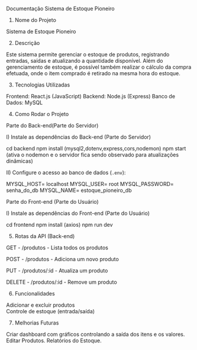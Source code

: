 Documentação Sistema de Estoque Pioneiro

1. Nome do Projeto

Sistema de Estoque Pioneiro

 2. Descrição

Este sistema permite gerenciar o estoque de produtos, registrando entradas, saídas e atualizando a quantidade disponível. Além do gerenciamento de estoque, é possível também realizar o cálculo da compra efetuada, onde o item comprado é retirado na mesma hora do estoque.

3. Tecnologias Utilizadas

Frontend: React.js (JavaScript)
Backend: Node.js (Express)
Banco de Dados: MySQL

 4. Como Rodar o Projeto

Parte do Back-end(Parte do Servidor)

I) Instale as dependências do Back-end (Parte do Servidor)

cd backend
npm install (mysql2,dotenv,express,cors,nodemon)
npm start (ativa o nodemon e o servidor fica sendo observado para atualizações dinâmicas)

II) Configure o acesso ao banco de dados (`.env`):

MYSQL_HOST= localhost
MYSQL_USER= root
MYSQL_PASSWORD= senha_do_db
MYSQL_NAME= estoque_pioneiro_db

Parte do Front-end (Parte do Usuário)

I) Instale as dependências do Front-end (Parte do Usuário)

cd frontend
npm install (axios)
npm run dev

 5. Rotas da API (Back-end)

GET - /produtos - Lista todos os produtos

POST - /produtos - Adiciona um novo produto

PUT - /produtos/:id - Atualiza um produto

DELETE - /produtos/:id - Remove um produto

6. Funcionalidades

Adicionar e excluir produtos  
Controle de estoque (entrada/saída)  

7. Melhorias Futuras

Criar dashboard com gráficos controlando a saída dos itens e os valores.
Editar Produtos.
Relatórios do Estoque.
